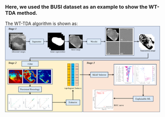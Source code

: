 ### Here, we used the BUSI dataset as an example to show the WT-TDA method.

The WT-TDA algorithm is shown as:
![本地图片描述](TDA.png)
